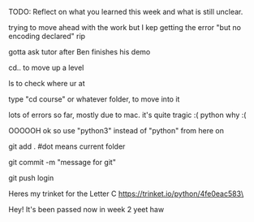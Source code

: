 TODO: Reflect on what you learned this week and what is still unclear.

trying to move ahead with the work but I kep getting the error "but no encoding declared" rip

gotta ask tutor after Ben finishes his demo

cd.. to move up a level

ls to check where ur at

type "cd course"
    or whatever folder, to move into it

lots of errors so far, mostly due to mac. it's quite tragic :( python why :(

OOOOOH ok so use "python3" instead of "python" from here on

git add .
    #dot means current folder

git commit -m "message for git"

git push
    login

Heres my trinket for the Letter C
https://trinket.io/python/4fe0eac583\

Hey! It's been passed now in week 2 yeet haw